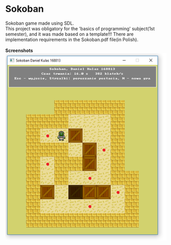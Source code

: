 # Sokoban
Sokoban game made using SDL. <br> 
This project was obligatory for the 'basics of programming' subject(1st semester), and it was made based on a template!!! There are implementation requirements in the Sokoban.pdf file(in Polish).
<br>
<br>
**Screenshots**
<br>
![](Images/screen1.png?raw=true)
